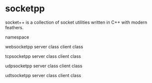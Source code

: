 # socketpp

socket++ is a collection of socket utilities written in C++ with modern feathers.

namespace

websocketpp
    server class
    client class
    
tcpsocketpp
    server class
    client class
    
udpsocketpp
    server class
    client class

udtsocketpp
    server class
    client class
